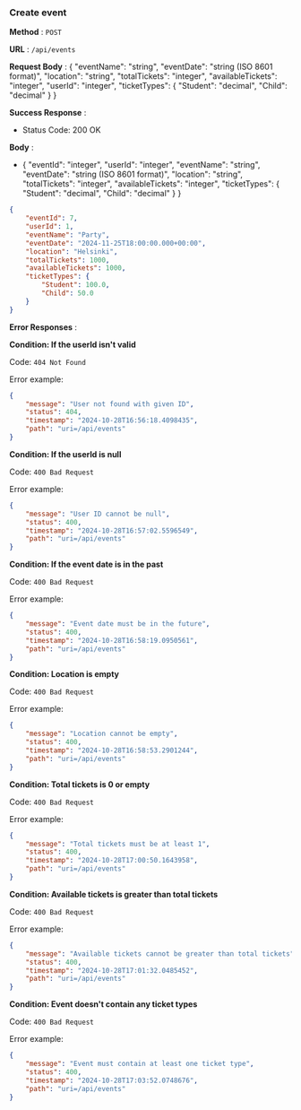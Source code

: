 ### Create event
**Method** : `POST`

**URL** : `/api/events`

**Request Body** : {
  "eventName": "string",
  "eventDate": "string (ISO 8601 format)",
  "location": "string",
  "totalTickets": "integer",
  "availableTickets": "integer",
  "userId": "integer",
  "ticketTypes": {
    "Student": "decimal",
    "Child": "decimal"
  }
}

**Success Response** :

- Status Code: 200 OK

**Body** : 

- {
    "eventId": "integer",
    "userId": "integer",
    "eventName": "string",
    "eventDate": "string (ISO 8601 format)",
    "location": "string",
    "totalTickets": "integer",
    "availableTickets": "integer",
    "ticketTypes": {
        "Student": "decimal",
        "Child": "decimal"
    }
}

```json
{
    "eventId": 7,
    "userId": 1,
    "eventName": "Party",
    "eventDate": "2024-11-25T18:00:00.000+00:00",
    "location": "Helsinki",
    "totalTickets": 1000,
    "availableTickets": 1000,
    "ticketTypes": {
        "Student": 100.0,
        "Child": 50.0
    }
}
```

**Error Responses** :

**Condition: If the userId isn't valid**

Code: ```404 Not Found``` 

Error example:
```json
{
    "message": "User not found with given ID",
    "status": 404,
    "timestamp": "2024-10-28T16:56:18.4098435",
    "path": "uri=/api/events"
}
```

**Condition: If the userId is null**

Code: ```400 Bad Request``` 

Error example:
```json
{
    "message": "User ID cannot be null",
    "status": 400,
    "timestamp": "2024-10-28T16:57:02.5596549",
    "path": "uri=/api/events"
}
```

**Condition: If the event date is in the past**

Code: ```400 Bad Request``` 

Error example:
```json
{
    "message": "Event date must be in the future",
    "status": 400,
    "timestamp": "2024-10-28T16:58:19.0950561",
    "path": "uri=/api/events"
}
```

**Condition: Location is empty**

Code: ```400 Bad Request``` 

Error example:
```json
{
    "message": "Location cannot be empty",
    "status": 400,
    "timestamp": "2024-10-28T16:58:53.2901244",
    "path": "uri=/api/events"
}
```

**Condition: Total tickets is 0 or empty**

Code: ```400 Bad Request``` 

Error example:
```json
{
    "message": "Total tickets must be at least 1",
    "status": 400,
    "timestamp": "2024-10-28T17:00:50.1643958",
    "path": "uri=/api/events"
}
```

**Condition: Available tickets is greater than total tickets**

Code: ```400 Bad Request``` 

Error example:
```json
{
    "message": "Available tickets cannot be greater than total tickets",
    "status": 400,
    "timestamp": "2024-10-28T17:01:32.0485452",
    "path": "uri=/api/events"
}
```

**Condition: Event doesn't contain any ticket types**

Code: ```400 Bad Request``` 

Error example:
```json
{
    "message": "Event must contain at least one ticket type",
    "status": 400,
    "timestamp": "2024-10-28T17:03:52.0748676",
    "path": "uri=/api/events"
}
```